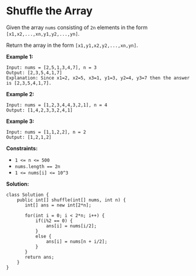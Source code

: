 # Shuffle the Array

Given the array `nums` consisting of `2n` elements in the form `[x1,x2,...,xn,y1,y2,...,yn]`.

Return the array in the form `[x1,y1,x2,y2,...,xn,yn]`.

**Example 1:**
```
Input: nums = [2,5,1,3,4,7], n = 3
Output: [2,3,5,4,1,7] 
Explanation: Since x1=2, x2=5, x3=1, y1=3, y2=4, y3=7 then the answer is [2,3,5,4,1,7].
```
**Example 2:**
```
Input: nums = [1,2,3,4,4,3,2,1], n = 4
Output: [1,4,2,3,3,2,4,1]
```
**Example 3:**
```
Input: nums = [1,1,2,2], n = 2
Output: [1,2,1,2]
``` 

**Constraints:**

* `1 <= n <= 500`
* `nums.length == 2n`
* `1 <= nums[i] <= 10^3`

**Solution:**
```
class Solution {
    public int[] shuffle(int[] nums, int n) {
       int[] ans = new int[2*n];

       for(int i = 0; i < 2*n; i++) {
           if(i%2 == 0) {
               ans[i] = nums[i/2];
           }
           else {
               ans[i] = nums[n + i/2];
           }
       }
       return ans;
    }
}
```
